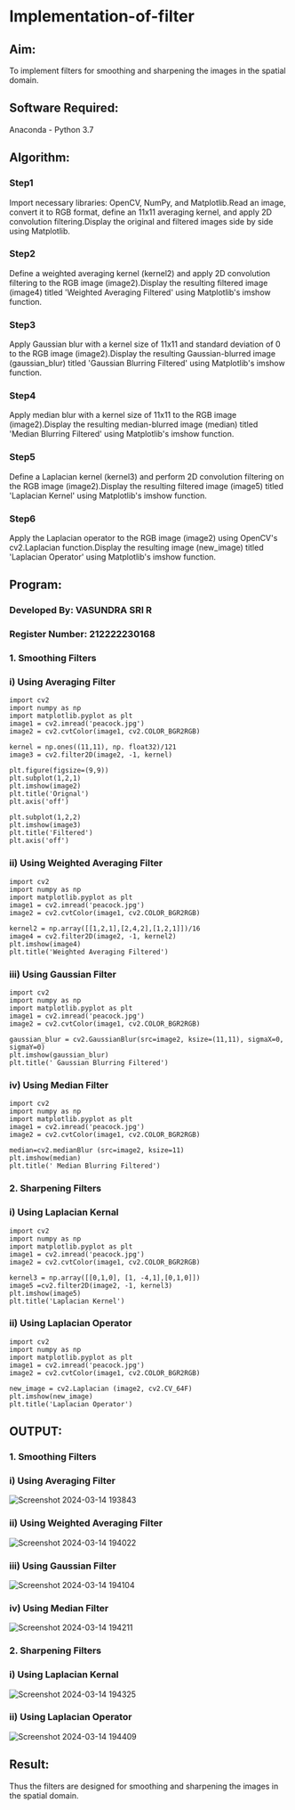 # Implementation-of-filter
## Aim:
To implement filters for smoothing and sharpening the images in the spatial domain.

## Software Required:
Anaconda - Python 3.7

## Algorithm:
### Step1
Import necessary libraries: OpenCV, NumPy, and Matplotlib.Read an image, convert it to RGB format, define an 11x11 averaging kernel, and apply 2D convolution filtering.Display the original and filtered images side by side using Matplotlib. 

### Step2
Define a weighted averaging kernel (kernel2) and apply 2D convolution filtering to the RGB image (image2).Display the resulting filtered image (image4) titled 'Weighted Averaging Filtered' using Matplotlib's imshow function. 

### Step3
Apply Gaussian blur with a kernel size of 11x11 and standard deviation of 0 to the RGB image (image2).Display the resulting Gaussian-blurred image (gaussian_blur) titled 'Gaussian Blurring Filtered' using Matplotlib's imshow function. 

### Step4
Apply median blur with a kernel size of 11x11 to the RGB image (image2).Display the resulting median-blurred image (median) titled 'Median Blurring Filtered' using Matplotlib's imshow function. 

### Step5
Define a Laplacian kernel (kernel3) and perform 2D convolution filtering on the RGB image (image2).Display the resulting filtered image (image5) titled 'Laplacian Kernel' using Matplotlib's imshow function. 

### Step6
Apply the Laplacian operator to the RGB image (image2) using OpenCV's cv2.Laplacian function.Display the resulting image (new_image) titled 'Laplacian Operator' using Matplotlib's imshow function. 

## Program:
### Developed By: VASUNDRA SRI R
### Register Number: 212222230168

### 1. Smoothing Filters

### i) Using Averaging Filter
```
import cv2
import numpy as np
import matplotlib.pyplot as plt
image1 = cv2.imread('peacock.jpg')
image2 = cv2.cvtColor(image1, cv2.COLOR_BGR2RGB)

kernel = np.ones((11,11), np. float32)/121
image3 = cv2.filter2D(image2, -1, kernel)

plt.figure(figsize=(9,9))
plt.subplot(1,2,1)
plt.imshow(image2)
plt.title('Orignal')
plt.axis('off')

plt.subplot(1,2,2)
plt.imshow(image3)
plt.title('Filtered')
plt.axis('off')
```
### ii) Using Weighted Averaging Filter
```
import cv2
import numpy as np
import matplotlib.pyplot as plt
image1 = cv2.imread('peacock.jpg')
image2 = cv2.cvtColor(image1, cv2.COLOR_BGR2RGB)

kernel2 = np.array([[1,2,1],[2,4,2],[1,2,1]])/16
image4 = cv2.filter2D(image2, -1, kernel2)
plt.imshow(image4)
plt.title('Weighted Averaging Filtered')
```
### iii) Using Gaussian Filter
```
import cv2
import numpy as np
import matplotlib.pyplot as plt
image1 = cv2.imread('peacock.jpg')
image2 = cv2.cvtColor(image1, cv2.COLOR_BGR2RGB)

gaussian_blur = cv2.GaussianBlur(src=image2, ksize=(11,11), sigmaX=0, sigmaY=0)
plt.imshow(gaussian_blur)
plt.title(' Gaussian Blurring Filtered')

```

### iv) Using Median Filter
```
import cv2
import numpy as np
import matplotlib.pyplot as plt
image1 = cv2.imread('peacock.jpg')
image2 = cv2.cvtColor(image1, cv2.COLOR_BGR2RGB)

median=cv2.medianBlur (src=image2, ksize=11)
plt.imshow(median)
plt.title(' Median Blurring Filtered')

```

### 2. Sharpening Filters
### i) Using Laplacian Kernal
```
import cv2
import numpy as np
import matplotlib.pyplot as plt
image1 = cv2.imread('peacock.jpg')
image2 = cv2.cvtColor(image1, cv2.COLOR_BGR2RGB)

kernel3 = np.array([[0,1,0], [1, -4,1],[0,1,0]])
image5 =cv2.filter2D(image2, -1, kernel3)
plt.imshow(image5)
plt.title('Laplacian Kernel')

```
### ii) Using Laplacian Operator
```
import cv2
import numpy as np
import matplotlib.pyplot as plt
image1 = cv2.imread('peacock.jpg')
image2 = cv2.cvtColor(image1, cv2.COLOR_BGR2RGB)

new_image = cv2.Laplacian (image2, cv2.CV_64F)
plt.imshow(new_image)
plt.title('Laplacian Operator')

```
## OUTPUT:
### 1. Smoothing Filters

### i) Using Averaging Filter
![Screenshot 2024-03-14 193843](https://github.com/vasundrasriravi/Implementation-of-filter/assets/119393983/c4e9bc71-d107-44cb-a268-883975385908)


### ii) Using Weighted Averaging Filter

![Screenshot 2024-03-14 194022](https://github.com/vasundrasriravi/Implementation-of-filter/assets/119393983/0715eed5-32f9-4178-992d-b70f569c671e)


### iii) Using Gaussian Filter
![Screenshot 2024-03-14 194104](https://github.com/vasundrasriravi/Implementation-of-filter/assets/119393983/dd4cc390-62e9-4be6-823e-5d0372fc462b)


### iv) Using Median Filter
![Screenshot 2024-03-14 194211](https://github.com/vasundrasriravi/Implementation-of-filter/assets/119393983/25426974-a1eb-447c-9068-27cec40852c6)


### 2. Sharpening Filters

### i) Using Laplacian Kernal

![Screenshot 2024-03-14 194325](https://github.com/vasundrasriravi/Implementation-of-filter/assets/119393983/881cc621-954b-4952-9ab2-68ef4ae4e7e1)

### ii) Using Laplacian Operator

![Screenshot 2024-03-14 194409](https://github.com/vasundrasriravi/Implementation-of-filter/assets/119393983/876b279b-a661-47e5-abf1-64ebbceeb5c8)


## Result:
Thus the filters are designed for smoothing and sharpening the images in the spatial domain.
